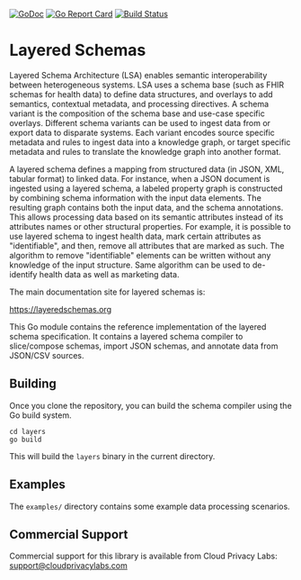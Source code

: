 [![GoDoc](https://godoc.org/github.com/cloudprivacylabs/lsa?status.svg)](https://godoc.org/github.com/cloudprivacylabs/lsa)
[![Go Report Card](https://goreportcard.com/badge/github.com/cloudprivacylabs/lsa)](https://goreportcard.com/report/github.com/cloudprivacylabs/lsa)
[![Build Status](https://github.com/cloudprivacylabs/lsa/actions/workflows/CI.yml/badge.svg?branch=main)](https://github.com/cloudprivacylabs/lsa/actions/workflows/CI.yml)
# Layered Schemas

Layered Schema Architecture (LSA) enables semantic interoperability
between heterogeneous systems. LSA uses a schema base (such as FHIR
schemas for health data) to define data structures, and overlays to
add semantics, contextual metadata, and processing directives. A
schema variant is the composition of the schema base and use-case
specific overlays. Different schema variants can be used to ingest
data from or export data to disparate systems. Each variant encodes
source specific metadata and rules to ingest data into a knowledge
graph, or target specific metadata and rules to translate the
knowledge graph into another format.

A layered schema defines a mapping from structured data (in JSON, XML,
tabular format) to linked data. For instance, when a JSON document is
ingested using a layered schema, a labeled property graph is
constructed by combining schema information with the input data
elements. The resulting graph contains both the input data, and the
schema annotations. This allows processing data based on its semantic
attributes instead of its attributes names or other structural
properties. For example, it is possible to use layered schema to
ingest health data, mark certain attributes as "identifiable", and
then, remove all attributes that are marked as such. The algorithm to
remove "identifiable" elements can be written without any knowledge of
the input structure. Same algorithm can be used to de-identify health
data as well as marketing data.

The main documentation site for layered schemas is:

https://layeredschemas.org

This Go module contains the reference implementation of the layered
schema specification. It contains a layered schema compiler to
slice/compose schemas, import JSON schemas, and annotate data from
JSON/CSV sources.

## Building

Once you clone the repository, you can build the schema compiler using
the Go build system.

```
cd layers
go build
```

This will build the `layers` binary in the current directory.

## Examples

The `examples/` directory contains some example data processing
scenarios.

## Commercial Support

Commercial support for this library is available from Cloud Privacy Labs: support@cloudprivacylabs.com


